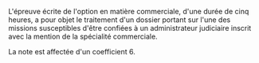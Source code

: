 L'épreuve écrite de l'option en matière commerciale, d'une durée de cinq heures, a pour objet le traitement d'un dossier portant sur l'une des missions susceptibles d'être confiées à un administrateur judiciaire inscrit avec la mention de la spécialité commerciale.

La note est affectée d'un coefficient 6.

